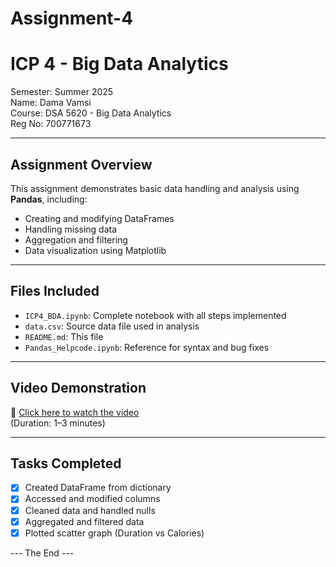 # Assignment-4
# ICP 4 - Big Data Analytics

 Semester: Summer 2025  
Name: Dama Vamsi  
Course: DSA 5620 - Big Data Analytics  
Reg No: 700771673

---

##  Assignment Overview

This assignment demonstrates basic data handling and analysis using **Pandas**, including:

- Creating and modifying DataFrames
- Handling missing data
- Aggregation and filtering
- Data visualization using Matplotlib

---

##  Files Included

- `ICP4_BDA.ipynb`: Complete notebook with all steps implemented
- `data.csv`: Source data file used in analysis
- `README.md`: This file
- `Pandas_Helpcode.ipynb`: Reference for syntax and bug fixes

---

##  Video Demonstration

🔗 [Click here to watch the video](https://github.com/vamsidama/Assignment-4/blob/main/Assignment4.mov)  
(Duration: 1–3 minutes)

---

##  Tasks Completed

- [x] Created DataFrame from dictionary
- [x] Accessed and modified columns
- [x] Cleaned data and handled nulls
- [x] Aggregated and filtered data
- [x] Plotted scatter graph (Duration vs Calories)

--- The End ---

